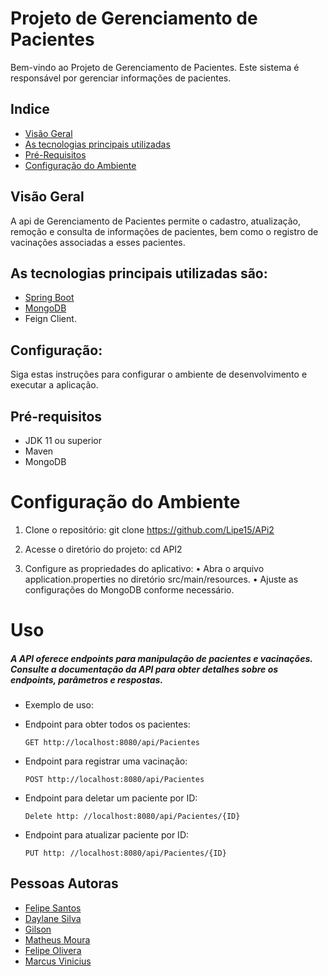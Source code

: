 # Projeto de Gerenciamento de Pacientes
Bem-vindo ao Projeto de Gerenciamento de Pacientes.
Este sistema é responsável por gerenciar informações de pacientes.

## Indice
- <a href="#Visao-Geral">Visão Geral</a>
- <a href="#Tecnologias">As tecnologias principais utilizadas</a>
- <a href="#Requisitos">Pré-Requisitos</a>
- <a href="#Ambiente">Configuração do Ambiente</a>


## Visão Geral

A api de Gerenciamento de Pacientes permite o cadastro, atualização, remoção e consulta de informações de pacientes, bem como o registro de vacinações associadas a esses pacientes.
## As tecnologias principais utilizadas são:
- [Spring Boot](https://spring.io/projects/spring-boot/)
- [MongoDB](https://www.mongodb.com/pt-br)
- Feign Client.

## Configuração:
Siga estas instruções para configurar o ambiente de desenvolvimento e executar a aplicação.
## Pré-requisitos
- JDK 11 ou superior
- Maven
- MongoDB
# Configuração do Ambiente
1.	Clone o repositório:
      git clone https://github.com/Lipe15/APi2
2.	Acesse o diretório do projeto:
      cd API2

3.	Configure as propriedades do aplicativo:
      •	Abra o arquivo application.properties no diretório src/main/resources.
      •	Ajuste as configurações do MongoDB conforme necessário.
# Uso
##### A API oferece endpoints para manipulação de pacientes e vacinações. Consulte a documentação da API para obter detalhes sobre os endpoints, parâmetros e respostas.
      
- Exemplo de uso:


- Endpoint para obter todos os pacientes:

      GET http://localhost:8080/api/Pacientes

- Endpoint para registrar uma vacinação:
  
      POST http://localhost:8080/api/Pacientes

- Endpoint para deletar um paciente por ID:

      Delete http: //localhost:8080/api/Pacientes/{ID}

- Endpoint para atualizar paciente por ID:

      PUT http: //localhost:8080/api/Pacientes/{ID}

## Pessoas Autoras
- [Felipe Santos](https://github.com/Lipe15)
- [Daylane Silva](https://github.com/daylane)
- [Gilson](https://github.com/gilsongmptj)
- [Matheus Moura](https://github.com/mtcurly)
- [Felipe Olivera](https://github.com/fel1pee)
- [Marcus Vinicius]()
